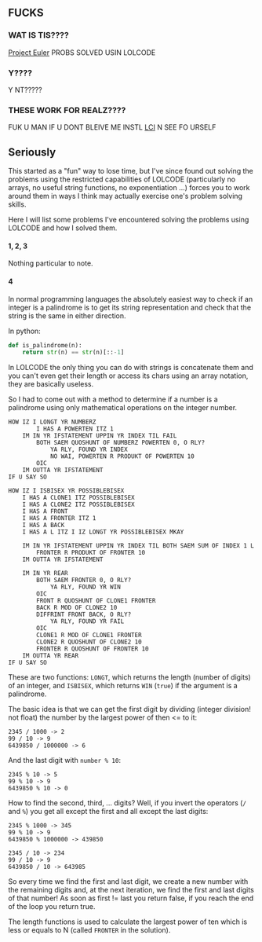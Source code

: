 ## FUCKS

### WAT IS TIS????
[Project Euler](https://projecteuler.net) PROBS SOLVED USIN LOLCODE

### Y????
Y NT?????

### THESE WORK FOR REALZ????
FUK U MAN IF U DONT BLEIVE ME INSTL [LCI](https://github.com/justinmeza/lci) N
SEE FO URSELF

## Seriously
This started as a "fun" way to lose time, but I've since found out
solving the problems using the restricted capabilities of LOLCODE (particularly
no arrays, no useful string functions, no exponentiation ...) forces you to work
around them in ways I think may actually exercise one's problem solving skills.

Here I will list some problems I've encountered solving the problems using
LOLCODE and how I solved them.

#### 1, 2, 3
Nothing particular to note.

#### 4
In normal programming languages the absolutely easiest way to check if an
integer is a palindrome is to get its string representation and check that the
string is the same in either direction.

In python:

```python
def is_palindrome(n):
    return str(n) == str(n)[::-1]
```

In LOLCODE the only thing you can do with strings is concatenate them and you
can't even get their length or access its chars using an array notation,
they are basically useless.

So I had to come out with a method to determine if a number is a palindrome
using only mathematical operations on the integer number.

```lolcode
HOW IZ I LONGT YR NUMBERZ
        I HAS A POWERTEN ITZ 1
    IM IN YR IFSTATEMENT UPPIN YR INDEX TIL FAIL
        BOTH SAEM QUOSHUNT OF NUMBERZ POWERTEN 0, O RLY?
            YA RLY, FOUND YR INDEX
            NO WAI, POWERTEN R PRODUKT OF POWERTEN 10
        OIC
    IM OUTTA YR IFSTATEMENT
IF U SAY SO

HOW IZ I ISBISEX YR POSSIBLEBISEX
    I HAS A CLONE1 ITZ POSSIBLEBISEX
    I HAS A CLONE2 ITZ POSSIBLEBISEX
    I HAS A FRONT
    I HAS A FRONTER ITZ 1
    I HAS A BACK
    I HAS A L ITZ I IZ LONGT YR POSSIBLEBISEX MKAY

    IM IN YR IFSTATEMENT UPPIN YR INDEX TIL BOTH SAEM SUM OF INDEX 1 L
        FRONTER R PRODUKT OF FRONTER 10
    IM OUTTA YR IFSTATEMENT

    IM IN YR REAR
        BOTH SAEM FRONTER 0, O RLY?
            YA RLY, FOUND YR WIN
        OIC
        FRONT R QUOSHUNT OF CLONE1 FRONTER
        BACK R MOD OF CLONE2 10
        DIFFRINT FRONT BACK, O RLY?
            YA RLY, FOUND YR FAIL
        OIC
        CLONE1 R MOD OF CLONE1 FRONTER
        CLONE2 R QUOSHUNT OF CLONE2 10
        FRONTER R QUOSHUNT OF FRONTER 10
    IM OUTTA YR REAR
IF U SAY SO
```

These are two functions: `LONGT`, which returns the length (number of digits)
of an integer, and `ISBISEX`, which returns `WIN` (`true`) if the argument
is a palindrome.

The basic idea is that we can get the first digit by dividing
(integer division! not float) the number by the largest power of then <= to it:

```
2345 / 1000 -> 2
99 / 10 -> 9
6439850 / 1000000 -> 6
```

And the last digit with `number % 10`:

```
2345 % 10 -> 5
99 % 10 -> 9
6439850 % 10 -> 0
```

How to find the second, third, ... digits?
Well, if you invert the operators (`/` and `%`)
you get all except the first and all except the last digits:

```
2345 % 1000 -> 345
99 % 10 -> 9
6439850 % 1000000 -> 439850

2345 / 10 -> 234
99 / 10 -> 9
6439850 / 10 -> 643985
```

So every time we find the first and last digit, we create a new number with
the remaining digits and, at the next iteration, we find the first and
last digits of that number! As soon as first != last you return false,
if you reach the end of the loop you return true.

The length functions is used to calculate the largest power of ten which is less
or equals to N (called `FRONTER` in the solution).
